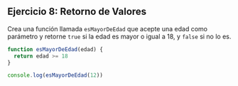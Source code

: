 ## Ejercicio 8: Retorno de Valores

Crea una función llamada `esMayorDeEdad` que acepte una edad como parámetro y retorne `true` si la edad es mayor o igual a 18, y `false` si no lo es.

```javascript
function esMayorDeEdad(edad) {
  return edad >= 18
}

console.log(esMayorDeEdad(12))
```

